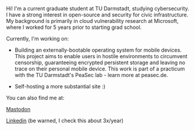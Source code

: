 Hi! I'm a current graduate student at TU Darmstadt, studying cybersecurity. I have a strong interest in open-source and security for civic infrastructure. My background is primarily in cloud vulnerability research at Microsoft, where I worked for 5 years prior to starting grad school.

Currently, I'm working on:

- Building an externally-bootable operating system for mobile devices. This project aims to enable users in hostile environments to circumvent censorship, guaranteeing encrypted persistent storage and leaving no trace on their personal mobile device. This work is part of a practicum with the TU Darmstadt's PeaSec lab - learn more at peasec.de.

- Self-hosting a more substantial site :)

You can also find me at:

[Mastodon](https://defcon.social/@hbrand) 

[Linkedin](https://uk.linkedin.com/in/hannah-brand) (be warned, I check this about 3x/year)
